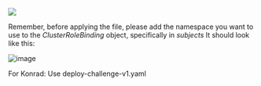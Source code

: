 ![](https://github.com/ofushtei/cco-challenge-test/assets/46541097/3fa766bb-9fcc-4a1e-9db6-1fdcc00d7646)

Remember, before applying the file, please add the namespace you want to use to the *ClusterRoleBinding* object, specifically in *subjects*
It should look like this:

![image](https://github.com/ofushtei/cco-challenge-test/assets/46541097/092f094c-7ea1-4740-8548-898dd58a8495)

For Konrad:
Use deploy-challenge-v1.yaml
